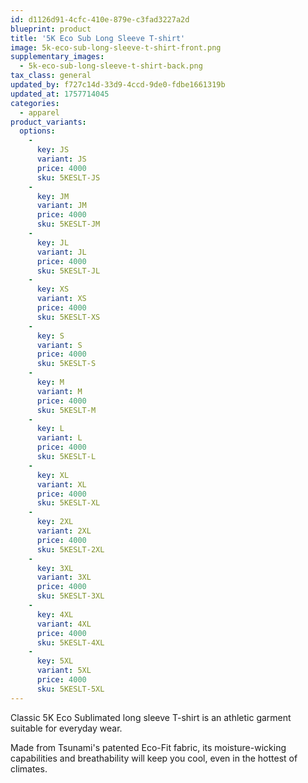 ```yaml
---
id: d1126d91-4cfc-410e-879e-c3fad3227a2d
blueprint: product
title: '5K Eco Sub Long Sleeve T-shirt'
image: 5k-eco-sub-long-sleeve-t-shirt-front.png
supplementary_images:
  - 5k-eco-sub-long-sleeve-t-shirt-back.png
tax_class: general
updated_by: f727c14d-33d9-4ccd-9de0-fdbe1661319b
updated_at: 1757714045
categories:
  - apparel
product_variants:
  options:
    -
      key: JS
      variant: JS
      price: 4000
      sku: 5KESLT-JS
    -
      key: JM
      variant: JM
      price: 4000
      sku: 5KESLT-JM
    -
      key: JL
      variant: JL
      price: 4000
      sku: 5KESLT-JL
    -
      key: XS
      variant: XS
      price: 4000
      sku: 5KESLT-XS
    -
      key: S
      variant: S
      price: 4000
      sku: 5KESLT-S
    -
      key: M
      variant: M
      price: 4000
      sku: 5KESLT-M
    -
      key: L
      variant: L
      price: 4000
      sku: 5KESLT-L
    -
      key: XL
      variant: XL
      price: 4000
      sku: 5KESLT-XL
    -
      key: 2XL
      variant: 2XL
      price: 4000
      sku: 5KESLT-2XL
    -
      key: 3XL
      variant: 3XL
      price: 4000
      sku: 5KESLT-3XL
    -
      key: 4XL
      variant: 4XL
      price: 4000
      sku: 5KESLT-4XL
    -
      key: 5XL
      variant: 5XL
      price: 4000
      sku: 5KESLT-5XL
---
```

Classic 5K Eco Sublimated long sleeve T-shirt is an athletic garment suitable for everyday wear.

Made from Tsunami's patented Eco-Fit fabric, its moisture-wicking capabilities and breathability will keep you cool, even in the hottest of climates.